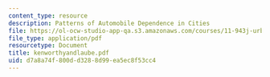 ```yaml
---
content_type: resource
description: Patterns of Automobile Dependence in Cities
file: https://ol-ocw-studio-app-qa.s3.amazonaws.com/courses/11-943j-urban-transportation-land-use-and-the-environment-spring-2002/d7a8a74f800dd3288d99ea5ec8f53cc4_kenworthyandlaube.pdf
file_type: application/pdf
resourcetype: Document
title: kenworthyandlaube.pdf
uid: d7a8a74f-800d-d328-8d99-ea5ec8f53cc4
---
```


